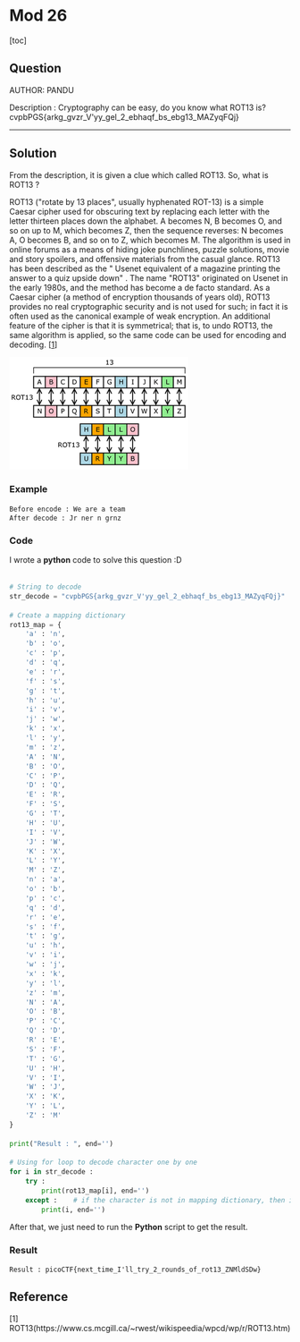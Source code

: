 # Mod 26

[toc]



## Question

AUTHOR: PANDU

Description :
Cryptography can be easy, do you know what ROT13 is? cvpbPGS{arkg_gvzr_V'yy_gel_2_ebhaqf_bs_ebg13_MAZyqFQj}

<hr>

## Solution
From the description, it is given a clue which called ROT13. So, what is ROT13 ?

ROT13 ("rotate by 13 places", usually hyphenated ROT-13) is a simple Caesar cipher used for obscuring text by replacing each letter with the letter thirteen places down the alphabet. A becomes N, B becomes O, and so on up to M, which becomes Z, then the sequence reverses: N becomes A, O becomes B, and so on to Z, which becomes M. The algorithm is used in online forums as a means of hiding joke punchlines, puzzle solutions, movie and story spoilers, and offensive materials from the casual glance. ROT13 has been described as the " Usenet equivalent of a magazine printing the answer to a quiz upside down" . The name "ROT13" originated on Usenet in the early 1980s, and the method has become a de facto standard. As a Caesar cipher (a method of encryption thousands of years old), ROT13 provides no real cryptographic security and is not used for such; in fact it is often used as the canonical example of weak encryption. An additional feature of the cipher is that it is symmetrical; that is, to undo ROT13, the same algorithm is applied, so the same code can be used for encoding and decoding. [[1](#1)]

![ROT13](././rot13.png)

### Example

```
Before encode : We are a team
After decode : Jr ner n grnz
```

### Code

I wrote a **python** code to solve this question :D

```python

# String to decode
str_decode = "cvpbPGS{arkg_gvzr_V'yy_gel_2_ebhaqf_bs_ebg13_MAZyqFQj}"

# Create a mapping dictionary
rot13_map = {
    'a' : 'n',
    'b' : 'o',
    'c' : 'p',
    'd' : 'q',
    'e' : 'r',
    'f' : 's',
    'g' : 't',
    'h' : 'u',
    'i' : 'v',
    'j' : 'w',
    'k' : 'x',
    'l' : 'y',
    'm' : 'z',
    'A' : 'N',
    'B' : 'O',
    'C' : 'P',
    'D' : 'Q',
    'E' : 'R',
    'F' : 'S',
    'G' : 'T',
    'H' : 'U',
    'I' : 'V',
    'J' : 'W',
    'K' : 'X',
    'L' : 'Y',
    'M' : 'Z',
    'n' : 'a',
    'o' : 'b',
    'p' : 'c',
    'q' : 'd',
    'r' : 'e',
    's' : 'f',
    't' : 'g',
    'u' : 'h',
    'v' : 'i',
    'w' : 'j',
    'x' : 'k',
    'y' : 'l',
    'z' : 'm',
    'N' : 'A',
    'O' : 'B',
    'P' : 'C',
    'Q' : 'D',
    'R' : 'E',
    'S' : 'F',
    'T' : 'G',
    'U' : 'H',
    'V' : 'I',
    'W' : 'J',
    'X' : 'K',
    'Y' : 'L',
    'Z' : 'M'
}

print("Result : ", end='')

# Using for loop to decode character one by one
for i in str_decode :
    try :
        print(rot13_map[i], end='')
    except :    # if the character is not in mapping dictionary, then it will print out directly (example : The symbol { } )
        print(i, end='')
```
After that, we just need to run the **Python** script to get the result.
### Result

```
Result : picoCTF{next_time_I'll_try_2_rounds_of_rot13_ZNMldSDw}
```

## Reference

<p id="1">
    [1] ROT13(<a>https://www.cs.mcgill.ca/~rwest/wikispeedia/wpcd/wp/r/ROT13.htm</a>)
</p>